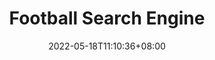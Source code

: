---
title: "Football Search Engine"
date: 2022-05-18T11:10:36+08:00
draft: false
language: en
featured_image: ../assets/images/posts/football-search-engine.jpg
summary: Lorem ipsum dolor sit amet, consectetur adipiscing elit. Sed cursus, odio nec venenatis lacinia, lacus lectus varius nisi, in tristique mi purus ut libero.
description: Lorem ipsum dolor sit amet, consectetur adipiscing elit. Sed cursus, odio nec venenatis lacinia, lacus lectus varius nisi, in tristique mi purus ut libero. Vestibulum vel convallis felis. Ut finibus lorem vestibulum lobortis rhoncus.
---